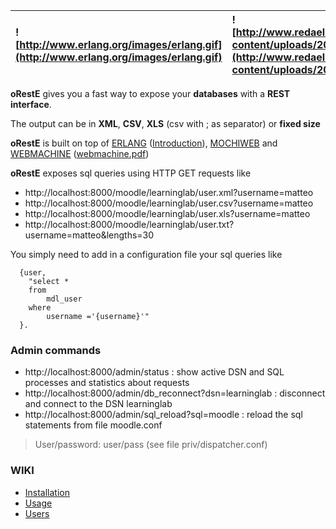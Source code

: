 | ![http://www.erlang.org/images/erlang.gif](http://www.erlang.org/images/erlang.gif) | ![http://www.redaelli.org/matteo/blog/wp-content/uploads/2009/10/oreste1.png](http://www.redaelli.org/matteo/blog/wp-content/uploads/2009/10/oreste1.png) |
|:------------------------------------------------------------------------------------|:----------------------------------------------------------------------------------------------------------------------------------------------------------|

**oRestE** gives you a fast way to expose your **databases** with a **REST interface**.

The output can be in **XML**, **CSV**, **XLS** (csv with ; as separator) or **fixed size**

**oRestE** is built on top of [ERLANG](http://www.erlang.org/) ([Introduction](http://www.slideshare.net/kenpratt/intro-to-erlang)), [MOCHIWEB](http://code.google.com/p/mochiweb/) and [WEBMACHINE](http://webmachine.basho.com/) ([webmachine.pdf](http://www.erlang-factory.com/upload/presentations/60/sheehy_factory-webmachine.pdf))

**oRestE** exposes sql queries using HTTP GET requests like

  * http://localhost:8000/moodle/learninglab/user.xml?username=matteo
  * http://localhost:8000/moodle/learninglab/user.csv?username=matteo
  * http://localhost:8000/moodle/learninglab/user.xls?username=matteo
  * http://localhost:8000/moodle/learninglab/user.txt?username=matteo&lengths=30


You simply need to add in a configuration file your sql queries like

```
  {user, 
	"select *
	from
		mdl_user 
	where
		username ='{username}'"
  }.
```

### Admin commands ###

  * http://localhost:8000/admin/status : show active DSN and SQL processes and statistics about requests
  * http://localhost:8000/admin/db_reconnect?dsn=learninglab : disconnect and connect to the DSN learninglab
  * http://localhost:8000/admin/sql_reload?sql=moodle : reload the sql statements from file moodle.conf

> User/password: user/pass (see file priv/dispatcher.conf)

### WIKI ###

  * [Installation](Installation.md)
  * [Usage](Usage.md)
  * [Users](Users.md)